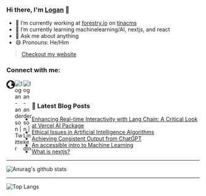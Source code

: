 ### Hi there, I'm [Logan][website] 👋

- 🔭 I’m currently working at [forestry.io](https://forestry.io/) on [tinacms](https://tinacms.org)
- 🌱 I’m currently learning machinelearning/AI, nextjs, and react
- 💬 Ask me about anything
- 😄 Pronouns: He/Him

> [Checkout my website][website]



### Connect with me:

<p>


[<img align="left" alt="logan-anderson" width="22px" src="https://raw.githubusercontent.com/iconic/open-iconic/master/svg/globe.svg" />][website]
[<img align="left" alt="logan-anderson | Twitter" width="22px" src="https://cdn.jsdelivr.net/npm/simple-icons@v3/icons/twitter.svg" />][twitter]
[<img align="left" alt="logan-anderson | LinkedIn" width="22px" src="https://cdn.jsdelivr.net/npm/simple-icons@v3/icons/linkedin.svg" />][linkedin]


</p>
<br />
<br />


<!-- ### Languages and Tools:

<br />
<br /> -->


### 📕 Latest Blog Posts
<!-- BLOG-POST-LIST:START -->
- [Enhancing Real-time Interactivity with Lang Chain: A Critical Look at Vercel AI Package](https://logan.codes/blog/why-im-ditching-vercel-ai)
- [Ethical Issues in Artificial Intelligence Algorithms](https://logan.codes/blog/ethical-issues-in-artificial-intelligence-algorithms)
- [Achieving Consistent Output from ChatGPT](https://logan.codes/blog/achieving-consistent-output-from-chatgpt)
- [An accessible intro to Machine Learning](https://logan.codes/blog/machine-learning)
- [What is nextjs?](https://logan.codes/blog/what-is-nextjs)
<!-- BLOG-POST-LIST:END -->

---

![Anurag's github stats](https://github-readme-stats.vercel.app/api?username=logan-anderson&count_private=true&show_icons=true&hide=stars)

---

![Top Langs](https://github-readme-stats.vercel.app/api/top-langs/?username=logan-anderson&layout=compact)


[website]: https://logan.codes
[twitter]: https://twitter.com/logan_anders0n
[linkedin]: https://www.linkedin.com/in/logan-anderson-tech/
[blog]: https://logan.codes
